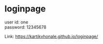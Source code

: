 # loginpage

user id: one <br>
password: 12345678 <br>

Link: https://kartikvhonale.github.io/loginpage/
